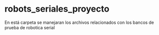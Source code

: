 # robots_seriales_proyecto
En está carpeta se manejaran los archivos relacionados con los bancos de prueba de robotica serial
